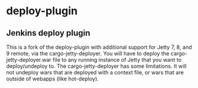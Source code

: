 deploy-plugin
=============

Jenkins deploy plugin
---------------------

This is a fork of the deploy-plugin with additional support for Jetty 7, 8, and 9 remote, via the cargo-jetty-deployer.
You will have to deploy the cargo-jetty-deployer.war file to any running instance of Jetty that you want to deploy/undeploy to.
The cargo-jetty-deployer has some limitations. It will not undeploy wars that are deployed with a context file, or wars that are outside of webapps (like hot-deploy).
